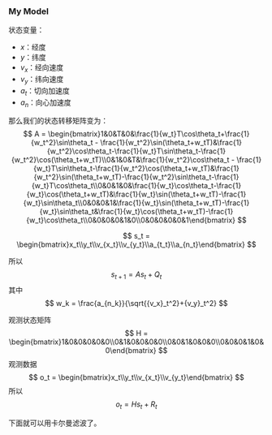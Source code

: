 ### My Model

状态变量：

+ $x$：经度
+ $y$：纬度
+ $v_x$：经向速度
+ $v_y$：纬向速度
+ $a_t$：切向加速度
+ $a_n$：向心加速度

那么我们的状态转移矩阵变为：
$$
A = \begin{bmatrix}1&0&T&0&\frac{1}{w_t}T\cos\theta_t+\frac{1}{w_t^2}\sin\theta_t - \frac{1}{w_t^2}\sin(\theta_t+w_tT)&\frac{1}{w_t^2}\cos\theta_t-\frac{1}{w_t}T\sin\theta_t-\frac{1}{w_t^2}\cos(\theta_t+w_tT)\\0&1&0&T&\frac{1}{w_t^2}\cos\theta_t - \frac{1}{w_t}T\sin\theta_t-\frac{1}{w_t^2}\cos(\theta_t+w_tT)&\frac{1}{w_t^2}\sin(\theta_t+w_tT)-\frac{1}{w_t^2}\sin\theta_t-\frac{1}{w_t}T\cos\theta_t\\0&0&1&0&\frac{1}{w_t}\cos\theta_t-\frac{1}{w_t}\cos(\theta_t+w_tT)&\frac{1}{w_t}\sin(\theta_t+w_tT)-\frac{1}{w_t}\sin\theta_t\\0&0&0&1&\frac{1}{w_t}\sin(\theta_t+w_tT)-\frac{1}{w_t}\sin\theta_t&\frac{1}{w_t}\cos(\theta_t+w_tT)-\frac{1}{w_t}\cos\theta_t\\0&0&0&0&1&0\\0&0&0&0&0&1\end{bmatrix}
$$

$$
s_t = \begin{bmatrix}x_t\\y_t\\v_{x_t}\\v_{y_t}\\a_{t_t}\\a_{n_t}\end{bmatrix}
$$

所以
$$
s_{t+1} = As_t + Q_t
$$
其中
$$
w_k = \frac{a_{n_k}}{\sqrt{{v_x}_t^2}+{v_y}_t^2}
$$


观测状态矩阵
$$
H = \begin{bmatrix}1&0&0&0&0&0\\0&1&0&0&0&0\\0&0&1&0&0&0\\0&0&0&1&0&0\end{bmatrix}
$$
观测数据
$$
o_t = \begin{bmatrix}x_t\\y_t\\v_{x_t}\\v_{y_t}\end{bmatrix} 
$$
所以
$$
o_t = Hs_t + R_t
$$


下面就可以用卡尔曼滤波了。

